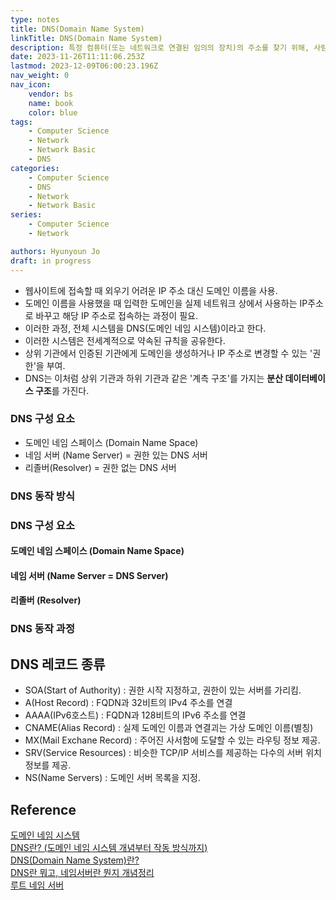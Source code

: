 ```yaml
---
type: notes
title: DNS(Domain Name System)
linkTitle: DNS(Domain Name System)
description: 특정 컴퓨터(또는 네트워크로 연결된 임의의 장치)의 주소를 찾기 위해, 사람이 이해하기 쉬운 도메인 이름을 숫자로 된 식별 번호(IP 주소)로 변환
date: 2023-11-26T11:11:06.253Z
lastmod: 2023-12-09T06:00:23.196Z
nav_weight: 0
nav_icon:
    vendor: bs
    name: book
    color: blue
tags:
    - Computer Science
    - Network
    - Network Basic
    - DNS
categories:
    - Computer Science
    - DNS
    - Network
    - Network Basic
series:
    - Computer Science
    - Network

authors: Hyunyoun Jo
draft: in progress
---
```


-   웹사이트에 접속할 때 외우기 어려운 IP 주소 대신 도메인 이름을 사용.
-   도메인 이름을 사용했을 때 입력한 도메인을 실제 네트워크 상에서 사용하는 IP주소로 바꾸고 해당 IP 주소로 접속하는 과정이 필요.
-   이러한 과정, 전체 시스템을 DNS(도메인 네임 시스템)이라고 한다.
-   이러한 시스템은 전세계적으로 약속된 규칙을 공유한다.
-   상위 기관에서 인증된 기관에게 도메인을 생성하거나 IP 주소로 변경할 수 있는 '권한'을 부여.
-   DNS는 이처럼 상위 기관과 하위 기관과 같은 '계측 구조'를 가지는 **분산 데이터베이스 구조**를 가진다.

### DNS 구성 요소

-   도메인 네임 스페이스 (Domain Name Space)
-   네임 서버 (Name Server) = 권한 있는 DNS 서버
-   리졸버(Resolver) = 권한 없는 DNS 서버

### DNS 동작 방식

### DNS 구성 요소

#### 도메인 네임 스페이스 (Domain Name Space)

#### 네임 서버 (Name Server = DNS Server)

#### 리졸버 (Resolver)

### DNS 동작 과정

## DNS 레코드 종류

-   SOA(Start of Authority) : 권한 시작 지정하고, 권한이 있는 서버를 가리킴.
-   A(Host Record) : FQDN과 32비트의 IPv4 주소를 연결
-   AAAA(IPv6호스트) : FQDN과 128비트의 IPv6 주소를 연결
-   CNAME(Alias Record) : 실제 도메인 이름과 연결괴는 가상 도메인 이름(별칭)
-   MX(Mail Exchane Record) : 주어진 사서함에 도달할 수 있는 라우팅 정보 제공.
-   SRV(Service Resources) : 비슷한 TCP/IP 서비스를 제공하는 다수의 서버 위치 정보를 제공.
-   NS(Name Servers) : 도메인 서버 목록을 지정.

## Reference

[도메인 네임 시스템](https://ko.wikipedia.org/wiki/%EB%8F%84%EB%A9%94%EC%9D%B8_%EB%84%A4%EC%9E%84_%EC%8B%9C%EC%8A%A4%ED%85%9C)  
[DNS란? (도메인 네임 시스템 개념부터 작동 방식까지)](https://hanamon.kr/dns%EB%9E%80-%EB%8F%84%EB%A9%94%EC%9D%B8-%EB%84%A4%EC%9E%84-%EC%8B%9C%EC%8A%A4%ED%85%9C-%EA%B0%9C%EB%85%90%EB%B6%80%ED%84%B0-%EC%9E%91%EB%8F%99-%EB%B0%A9%EC%8B%9D%EA%B9%8C%EC%A7%80/)  
[DNS(Domain Name System)란?](https://m.blog.naver.com/PostView.naver?isHttpsRedirect=true&blogId=gaegurijump&logNo=110186376474)  
[DNS란 뭐고, 네임서버란 뭔지 개념정리](https://gentlysallim.com/dns%EB%9E%80-%EB%AD%90%EA%B3%A0-%EB%84%A4%EC%9E%84%EC%84%9C%EB%B2%84%EB%9E%80-%EB%AD%94%EC%A7%80-%EA%B0%9C%EB%85%90%EC%A0%95%EB%A6%AC/)  
[루트 네임 서버](https://ko.wikipedia.org/wiki/%EB%A3%A8%ED%8A%B8_%EB%84%A4%EC%9E%84_%EC%84%9C%EB%B2%84)
